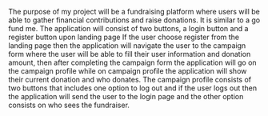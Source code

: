 <p> The purpose of my project will be a fundraising platform where users will be able to gather financial contributions and raise donations. It is similar to a go fund me. The application will consist  of two  buttons, a login button and a register button upon landing page If the user choose register from the landing page then the application will navigate the user to the campaign form where the user will be able to fill their user information and donation amount, then after completing the campaign form the application will go on the campaign profile while on campaign profile the application will show their current donation and who donates. The campaign profile consists of two buttons that includes one option to log out and if the user logs out then the application will send the user to the login page and the other option consists on who sees the fundraiser. 
</p>
